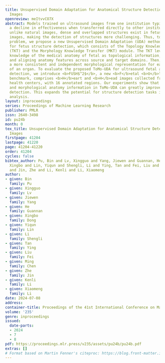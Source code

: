 ```yaml
---
title: Unsupervised Domain Adaptation for Anatomical Structure Detection in Ultrasound
  Images
openreview: meItvvCO7X
abstract: Models trained on ultrasound images from one institution typically experience
  a decline in effectiveness when transferred directly to other institutions. Moreover,
  unlike natural images, dense and overlapped structures exist in fetus ultrasound
  images, making the detection of structures more challenging. Thus, to tackle this
  problem, we propose a new Unsupervised Domain Adaptation (UDA) method named ToMo-UDA
  for fetus structure detection, which consists of the Topology Knowledge Transfer
  (TKT) and the Morphology Knowledge Transfer (MKT) module. The TKT leverages prior
  knowledge of the medical anatomy of fetal as topological information, reconstructing
  and aligning anatomy features across source and target domains. Then, the MKT formulates
  a more consistent and independent morphological representation for each substructure
  of an organ. To evaluate the proposed ToMo-UDA for ultrasound fetal anatomical structure
  detection, we introduce <b>FUSH$^2$</b>, a new <b>F</b>etal <b>U</b>ltra<b>S</b>ound
  benchmark, comprises <b>H</b>eart and <b>H</b>ead images collected from <b>Two</b>
  health centers, with 16 annotated regions. Our experiments show that utilizing topological
  and morphological anatomy information in ToMo-UDA can greatly improve organ structure
  detection. This expands the potential for structure detection tasks in medical image
  analysis.
layout: inproceedings
series: Proceedings of Machine Learning Research
publisher: PMLR
issn: 2640-3498
id: pu24b
month: 0
tex_title: Unsupervised Domain Adaptation for Anatomical Structure Detection in Ultrasound
  Images
firstpage: 41204
lastpage: 41220
page: 41204-41220
order: 41204
cycles: false
bibtex_author: Pu, Bin and Lv, Xingguo and Yang, Jiewen and Guannan, He and Dong,
  Xingbo and Lin, Yiqun and Shengli, Li and Ying, Tan and Fei, Liu and Chen, Ming
  and Jin, Zhe and Li, Kenli and Li, Xiaomeng
author:
- given: Bin
  family: Pu
- given: Xingguo
  family: Lv
- given: Jiewen
  family: Yang
- given: He
  family: Guannan
- given: Xingbo
  family: Dong
- given: Yiqun
  family: Lin
- given: Li
  family: Shengli
- given: Tan
  family: Ying
- given: Liu
  family: Fei
- given: Ming
  family: Chen
- given: Zhe
  family: Jin
- given: Kenli
  family: Li
- given: Xiaomeng
  family: Li
date: 2024-07-08
address:
container-title: Proceedings of the 41st International Conference on Machine Learning
volume: '235'
genre: inproceedings
issued:
  date-parts:
  - 2024
  - 7
  - 8
pdf: https://proceedings.mlr.press/v235/assets/pu24b/pu24b.pdf
extras: []
# Format based on Martin Fenner's citeproc: https://blog.front-matter.io/posts/citeproc-yaml-for-bibliographies/
---
```


